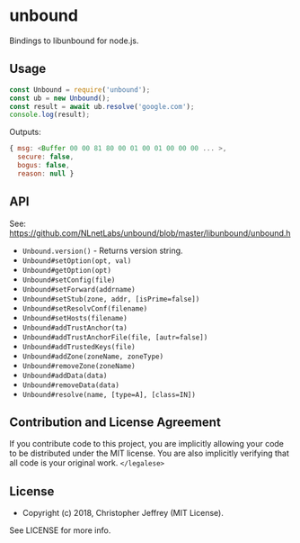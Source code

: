# unbound

Bindings to libunbound for node.js.

## Usage

``` js
const Unbound = require('unbound');
const ub = new Unbound();
const result = await ub.resolve('google.com');
console.log(result);
```

Outputs:

``` js
{ msg: <Buffer 00 00 81 80 00 01 00 01 00 00 00 ... >,
  secure: false,
  bogus: false,
  reason: null }
```

## API

See: https://github.com/NLnetLabs/unbound/blob/master/libunbound/unbound.h

- `Unbound.version()` - Returns version string.
- `Unbound#setOption(opt, val)`
- `Unbound#getOption(opt)`
- `Unbound#setConfig(file)`
- `Unbound#setForward(addrname)`
- `Unbound#setStub(zone, addr, [isPrime=false])`
- `Unbound#setResolvConf(filename)`
- `Unbound#setHosts(filename)`
- `Unbound#addTrustAnchor(ta)`
- `Unbound#addTrustAnchorFile(file, [autr=false])`
- `Unbound#addTrustedKeys(file)`
- `Unbound#addZone(zoneName, zoneType)`
- `Unbound#removeZone(zoneName)`
- `Unbound#addData(data)`
- `Unbound#removeData(data)`
- `Unbound#resolve(name, [type=A], [class=IN])`

## Contribution and License Agreement

If you contribute code to this project, you are implicitly allowing your code
to be distributed under the MIT license. You are also implicitly verifying that
all code is your original work. `</legalese>`

## License

- Copyright (c) 2018, Christopher Jeffrey (MIT License).

See LICENSE for more info.
